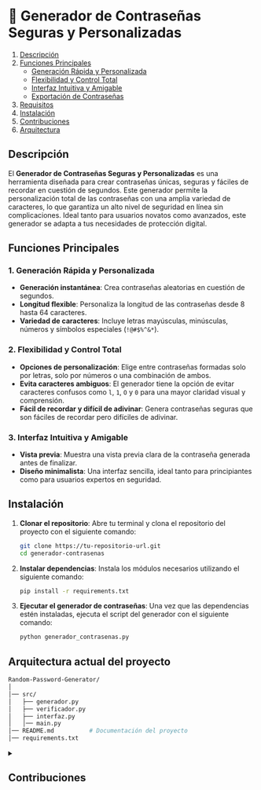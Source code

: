 # 🌟 **Generador de Contraseñas Seguras y Personalizadas** 

1. [Descripción](#descripción)
2. [Funciones Principales](#funciones-principales)
   - [Generación Rápida y Personalizada](#generación-rápida-y-personalizada)
   - [Flexibilidad y Control Total](#flexibilidad-y-control-total)
   - [Interfaz Intuitiva y Amigable](#interfaz-intuitiva-y-amigable)
   - [Exportación de Contraseñas](#exportación-de-contraseñas)
3. [Requisitos](#requisitos)
4. [Instalación](#instalación)
6. [Contribuciones](#contribuciones)
7. [Arquitectura](#arquitectura)

## **Descripción**

El **Generador de Contraseñas Seguras y Personalizadas** es una herramienta diseñada para crear contraseñas únicas, seguras y fáciles de recordar en cuestión de segundos. Este generador permite la personalización total de las contraseñas con una amplia variedad de caracteres, lo que garantiza un alto nivel de seguridad en línea sin complicaciones. Ideal tanto para usuarios novatos como avanzados, este generador se adapta a tus necesidades de protección digital.

## **Funciones Principales**

### 1. **Generación Rápida y Personalizada**
- **Generación instantánea**: Crea contraseñas aleatorias en cuestión de segundos.
- **Longitud flexible**: Personaliza la longitud de las contraseñas desde 8 hasta 64 caracteres.
- **Variedad de caracteres**: Incluye letras mayúsculas, minúsculas, números y símbolos especiales (`!@#$%^&*`).

### 2. **Flexibilidad y Control Total**
- **Opciones de personalización**: Elige entre contraseñas formadas solo por letras, solo por números o una combinación de ambos.
- **Evita caracteres ambiguos**: El generador tiene la opción de evitar caracteres confusos como `l`, `1`, `O` y `0` para una mayor claridad visual y comprensión.
- **Fácil de recordar y difícil de adivinar**: Genera contraseñas seguras que son fáciles de recordar pero difíciles de adivinar.

### 3. **Interfaz Intuitiva y Amigable**
- **Vista previa**: Muestra una vista previa clara de la contraseña generada antes de finalizar.
- **Diseño minimalista**: Una interfaz sencilla, ideal tanto para principiantes como para usuarios expertos en seguridad.


## **Instalación**

1. **Clonar el repositorio**:
   Abre tu terminal y clona el repositorio del proyecto con el siguiente comando:
   ```bash
   git clone https://tu-repositorio-url.git
   cd generador-contrasenas
   ```

2. **Instalar dependencias**:
   Instala los módulos necesarios utilizando el siguiente comando:
   ```bash
   pip install -r requirements.txt
   ```

3. **Ejecutar el generador de contraseñas**:
   Una vez que las dependencias estén instaladas, ejecuta el script del generador con el siguiente comando:
   ```bash
   python generador_contrasenas.py
   ```

## Arquitectura actual del proyecto
```bash
Random-Password-Generator/
│
│── src/
│   ├── generador.py
│   ├── verificador.py
│   ├── interfaz.py
│   │── main.py
│── README.md          # Documentación del proyecto
│── requirements.txt          
```

<details>
  <summary><h2>Contribuciones</h2></summary>

¡Las contribuciones son bienvenidas! Si deseas mejorar o añadir nuevas características al proyecto, sigue estos pasos:

1. Haz un **fork** del repositorio.
2. Crea una nueva rama para tu función o corrección:
   ```bash
   git checkout -b nueva-funcion
   ```
3. Realiza los cambios y haz un **commit**:
   ```bash
   git commit -m 'Añadir nueva función'
   ```
4. **Push** los cambios a tu rama en tu repositorio:
   ```bash
   git push origin nueva-funcion
   ```
5. Abre un **Pull Request** en GitHub para que revisemos tus mejoras.

</details>
